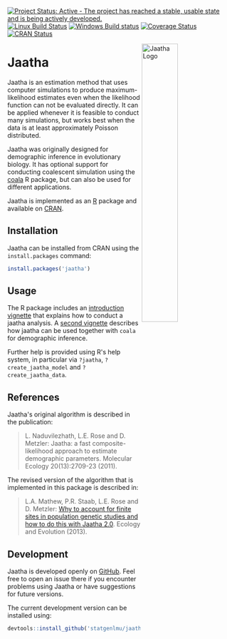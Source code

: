 [![Project Status: Active - The project has reached a stable, usable state and is being actively developed.](http://www.repostatus.org/badges/latest/active.svg)](http://www.repostatus.org/#active)
[![Linux Build Status](https://travis-ci.org/statgenlmu/jaatha.svg?branch=master)](https://travis-ci.org/statgenlmu/jaatha) 
[![Windows Build status](https://ci.appveyor.com/api/projects/status/g4adpum1pkyn7ajn/branch/master?svg=true)](https://ci.appveyor.com/project/paulstaab/jaatha/branch/master)
[![Coverage Status](https://coveralls.io/repos/statgenlmu/jaatha/badge.svg?branch=master&service=github)](https://coveralls.io/github/statgenlmu/jaatha?branch=master)
[![CRAN Status](http://www.r-pkg.org/badges/version/jaatha)](https://cran.r-project.org/web/packages/jaatha/)

<img align="right" alt="Jaatha Logo" width="40%" height="40%" src="https://raw.githubusercontent.com/statgenlmu/jaatha/master/misc/logo.png">


Jaatha
======

Jaatha is an estimation method that uses computer simulations to produce
maximum-likelihood estimates even when the likelihood function can not be
evaluated directly. It can be applied whenever it is feasible to conduct many
simulations, but works best when the data is at least approximately Poisson
distributed.

Jaatha was originally designed for demographic inference in evolutionary
biology. It has optional support for conducting coalescent simulation using
the [coala](https://github.com/statgenlmu/coala) R package, but can also be 
used for different applications.

Jaatha is implemented as an [R](https://www.r-project.org) package and available on
[CRAN](https://cran.r-project.org/web/packages/jaatha/).



Installation
------------

Jaatha can be installed from CRAN using the `install.packages` command:

```R
install.packages('jaatha')
```


Usage
-----

The R package includes an 
[introduction vignette](https://cran.r-project.org/web/packages/jaatha/vignettes/jaatha-intro.html) 
that explains how to conduct a jaatha analysis. 
A [second vignette](https://cran.r-project.org/web/packages/jaatha/vignettes/jaatha-evolution.html) 
describes how jaatha can be used together with `coala` for demographic inference.

Further help is provided using R's help system, in particular via `?jaatha`,
`?create_jaatha_model` and `?create_jaatha_data`.



References
----------

Jaatha's original algorithm is described in the publication:

> L. Naduvilezhath, L.E. Rose and D. Metzler:
> Jaatha: a fast composite-likelihood approach to estimate demographic 
> parameters. Molecular Ecology 20(13):2709-23 (2011).

The revised version of the algorithm that is implemented in this package 
is described in:

> L.A. Mathew, P.R. Staab, L.E. Rose and D. Metzler:
> [Why to account for finite sites in population genetic studies and 
> how to do this with Jaatha 2.0](http://onlinelibrary.wiley.com/doi/10.1002/ece3.722/abstract). 
> Ecology and Evolution (2013).



Development
-----------

Jaatha is developed openly on [GitHub](https://github.com/statgenlmu/jaatha). 
Feel free to open an issue there if you encounter problems using Jaatha or 
have suggestions for future versions.

The current development version can be installed using:

```R
devtools::install_github('statgenlmu/jaatha')
```

